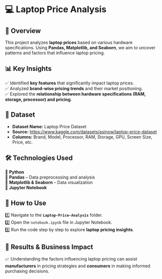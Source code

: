 # 💻 Laptop Price Analysis

## 📌 Overview
This project analyzes **laptop prices** based on various hardware specifications. Using **Pandas, Matplotlib, and Seaborn**, we aim to uncover patterns and factors that influence laptop pricing.

## 📊 Key Insights
✅ Identified **key features** that significantly impact laptop prices.  
✅ Analyzed **brand-wise pricing trends** and their market positioning.  
✅ Explored the **relationship between hardware specifications (RAM, storage, processor) and pricing**.  

## 📂 Dataset
- **Dataset Name:** Laptop Price Dataset  
- **Source:** https://www.kaggle.com/datasets/asinow/laptop-price-dataset 
- **Columns:** Brand, Model, Processor, RAM, Storage, GPU, Screen Size, Price, etc.  

## 🛠 Technologies Used
🔹 **Python**  
🔹 **Pandas** – Data preprocessing and analysis  
🔹 **Matplotlib & Seaborn** – Data visualization  
🔹 **Jupyter Notebook**  

## 🚀 How to Use
1️⃣ Navigate to the **`Laptop-Price-Analysis`** folder.  
2️⃣ Open the `notebook.ipynb` file in Jupyter Notebook.  
3️⃣ Run the code step by step to explore **laptop pricing insights**.  

## 📌 Results & Business Impact
📈 Understanding the factors influencing laptop pricing can assist **manufacturers** in pricing strategies and **consumers** in making informed purchasing decisions.  
